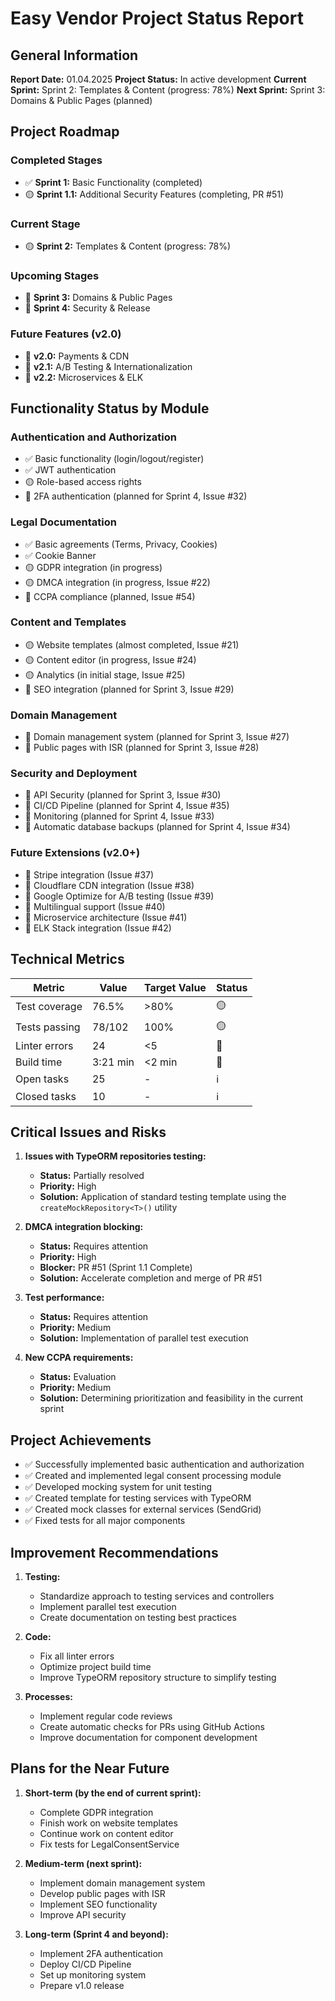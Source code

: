 # Easy Vendor Project Status Report

## General Information

**Report Date:** 01.04.2025
**Project Status:** In active development
**Current Sprint:** Sprint 2: Templates & Content (progress: 78%)
**Next Sprint:** Sprint 3: Domains & Public Pages (planned)

## Project Roadmap

### Completed Stages
- ✅ **Sprint 1:** Basic Functionality (completed)
- 🟡 **Sprint 1.1:** Additional Security Features (completing, PR #51)

### Current Stage
- 🟡 **Sprint 2:** Templates & Content (progress: 78%)

### Upcoming Stages
- 📝 **Sprint 3:** Domains & Public Pages
- 📝 **Sprint 4:** Security & Release

### Future Features (v2.0)
- 📅 **v2.0:** Payments & CDN
- 📅 **v2.1:** A/B Testing & Internationalization
- 📅 **v2.2:** Microservices & ELK

## Functionality Status by Module

### Authentication and Authorization
- ✅ Basic functionality (login/logout/register)
- ✅ JWT authentication
- 🟡 Role-based access rights
- 📝 2FA authentication (planned for Sprint 4, Issue #32)

### Legal Documentation
- ✅ Basic agreements (Terms, Privacy, Cookies)
- ✅ Cookie Banner
- 🟡 GDPR integration (in progress)
- 🟡 DMCA integration (in progress, Issue #22)
- 📝 CCPA compliance (planned, Issue #54)

### Content and Templates
- 🟡 Website templates (almost completed, Issue #21)
- 🟡 Content editor (in progress, Issue #24)
- 🟡 Analytics (in initial stage, Issue #25)
- 📝 SEO integration (planned for Sprint 3, Issue #29)

### Domain Management
- 📝 Domain management system (planned for Sprint 3, Issue #27)
- 📝 Public pages with ISR (planned for Sprint 3, Issue #28)

### Security and Deployment
- 📝 API Security (planned for Sprint 3, Issue #30)
- 📝 CI/CD Pipeline (planned for Sprint 4, Issue #35)
- 📝 Monitoring (planned for Sprint 4, Issue #33)
- 📝 Automatic database backups (planned for Sprint 4, Issue #34)

### Future Extensions (v2.0+)
- 📅 Stripe integration (Issue #37)
- 📅 Cloudflare CDN integration (Issue #38)
- 📅 Google Optimize for A/B testing (Issue #39)
- 📅 Multilingual support (Issue #40)
- 📅 Microservice architecture (Issue #41)
- 📅 ELK Stack integration (Issue #42)

## Technical Metrics

| Metric                     | Value     | Target Value | Status    |
|-----------------------------|------------|------------------|-----------|
| Test coverage              | 76.5%      | >80%             | 🟡        |
| Tests passing              | 78/102     | 100%             | 🟡        |
| Linter errors              | 24         | <5               | 🔴        |
| Build time                 | 3:21 min   | <2 min           | 🔴        |
| Open tasks                 | 25         | -                | ℹ️        |
| Closed tasks               | 10         | -                | ℹ️        |

## Critical Issues and Risks

1. **Issues with TypeORM repositories testing:**
   - **Status:** Partially resolved
   - **Priority:** High
   - **Solution:** Application of standard testing template using the `createMockRepository<T>()` utility

2. **DMCA integration blocking:**
   - **Status:** Requires attention
   - **Priority:** High
   - **Blocker:** PR #51 (Sprint 1.1 Complete)
   - **Solution:** Accelerate completion and merge of PR #51

3. **Test performance:**
   - **Status:** Requires attention
   - **Priority:** Medium
   - **Solution:** Implementation of parallel test execution

4. **New CCPA requirements:**
   - **Status:** Evaluation
   - **Priority:** Medium
   - **Solution:** Determining prioritization and feasibility in the current sprint

## Project Achievements

- ✅ Successfully implemented basic authentication and authorization
- ✅ Created and implemented legal consent processing module
- ✅ Developed mocking system for unit testing
- ✅ Created template for testing services with TypeORM
- ✅ Created mock classes for external services (SendGrid)
- ✅ Fixed tests for all major components

## Improvement Recommendations

1. **Testing:**
   - Standardize approach to testing services and controllers
   - Implement parallel test execution
   - Create documentation on testing best practices

2. **Code:**
   - Fix all linter errors
   - Optimize project build time
   - Improve TypeORM repository structure to simplify testing

3. **Processes:**
   - Implement regular code reviews
   - Create automatic checks for PRs using GitHub Actions
   - Improve documentation for component development

## Plans for the Near Future

1. **Short-term (by the end of current sprint):**
   - Complete GDPR integration
   - Finish work on website templates
   - Continue work on content editor
   - Fix tests for LegalConsentService

2. **Medium-term (next sprint):**
   - Implement domain management system
   - Develop public pages with ISR
   - Implement SEO functionality
   - Improve API security

3. **Long-term (Sprint 4 and beyond):**
   - Implement 2FA authentication
   - Deploy CI/CD Pipeline
   - Set up monitoring system
   - Prepare v1.0 release 